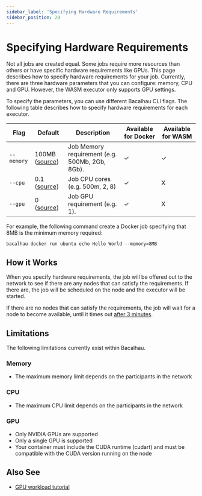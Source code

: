 ```yaml
---
sidebar_label: 'Specifying Hardware Requirements'
sidebar_position: 20
---
```


# Specifying Hardware Requirements

Not all jobs are created equal. Some jobs require more resources than others or have specific hardware requirements like GPUs. This page describes how to specify hardware requirements for your job.
Currently, there are three hardware parameters that you can configure: memory, CPU and GPU. However, the WASM executor only supports GPU settings.

To specify the parameters, you can use different Bacalhau CLI flags. The following table describes how to specify hardware requirements for each executor.

Flag | Default | Description | Available for Docker | Available for WASM
---------|----------|---------|---------|---------|
 `--memory` | 100MB ([source](https://github.com/bacalhau-project/bacalhau/blob/main/pkg/capacitymanager/capacitymanager.go#L10)) | Job Memory requirement (e.g. 500Mb, 2Gb, 8Gb). | ✓ | ✓
 `--cpu` | 0.1 ([source](https://github.com/bacalhau-project/bacalhau/blob/main/pkg/capacitymanager/capacitymanager.go#L9)) | Job CPU cores (e.g. 500m, 2, 8) | ✓ | X
 `--gpu` | 0 ([source](https://github.com/bacalhau-project/bacalhau/blob/main/pkg/capacitymanager/capacitymanager.go#L11)) | Job GPU requirement (e.g. 1). | ✓ | X

For example, the following command create a Docker job specifying that 8MB is the minimum memory required:

```
bacalhau docker run ubuntu echo Hello World --memory=8MB
```

## How it Works

When you specify hardware requirements, the job will be offered out to the network to see if there are any nodes that can satisfy the requirements. If there are, the job will be scheduled on the node and the executor will be started.

If there are no nodes that can satisfy the requirements, the job will wait for a node to become available, until it times out [after 3 minutes](https://github.com/bacalhau-project/bacalhau/blob/main/pkg/computenode/config.go#L12).

## Limitations

The following limitations currently exist within Bacalhau.

### Memory
* The maximum memory limit depends on the participants in the network

### CPU
* The maximum CPU limit depends on the participants in the network

### GPU
* Only NVIDIA GPUs are supported
* Only a single GPU is supported
* Your container must include the CUDA runtime (cudart) and must be compatible with the CUDA version running on the node

## Also See

* [GPU workload tutorial](docs/next-steps/gpu.md)
